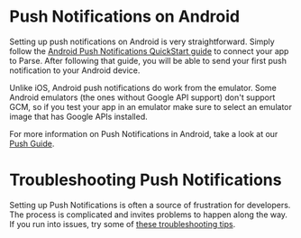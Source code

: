# Push Notifications on Android

Setting up push notifications on Android is very straightforward. Simply follow the [Android Push Notifications QuickStart guide][quick-start] to connect your app to Parse. After following that guide, you will be able to send your first push notification to your Android device.

Unlike iOS, Android push notifications do work from the emulator. Some Android emulators (the ones without Google API support) don't support GCM, so if you test your app in an emulator make sure to select an emulator image that has Google APIs installed.

For more information on Push Notifications in Android, take a look at our [Push Guide][android-push-guide].

# Troubleshooting Push Notifications

Setting up Push Notifications is often a source of frustration for developers. The process is complicated and invites problems to happen along the way. If you run into issues, try some of [these troubleshooting tips][troubleshooting].

[quick-start]: https://parse.com/apps/quickstart#parse_push/android/native/existing
[android-push-guide]: https://parse.com/docs/android/guide#push-notifications
[troubleshooting]: https://parse.com/docs/android/guide#push-notifications-troubleshooting
